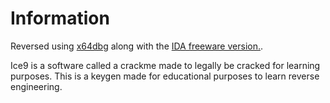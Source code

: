 # Information

Reversed using [x64dbg](https://x64dbg.com/#start) along with the [IDA freeware version.](https://www.hex-rays.com/products/ida/support/download_freeware/). 

Ice9 is a software called a crackme made to legally be cracked for learning purposes. 
This is a keygen made for educational purposes to learn reverse engineering.
